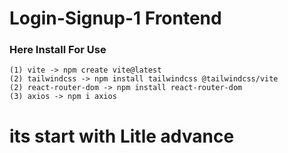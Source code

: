 # Login-Signup-1 Frontend

### Here Install For Use

```
(1) vite -> npm create vite@latest
(2) tailwindcss -> npm install tailwindcss @tailwindcss/vite
(2) react-router-dom -> npm install react-router-dom
(3) axios -> npm i axios

```

# its start with Litle advance